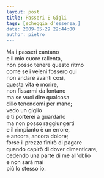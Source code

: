 ```yaml
---
layout: post
title: Passeri E Gigli
tags: [scheggia d'essenza,]
date: 2009-05-29 22:44:00
author: pietro
---
```

Ma i passeri cantano<br/>e il mio cuore rallenta,<br/>non posso tenere questo ritmo<br/>come se i veleni fossero qui<br/>non andare avanti così,<br/>questa vita è morire,<br/>non fissarmi da lontano<br/>ma se vuoi dire qualcosa<br/>dillo tenendomi per mano;<br/>vedo un giglio<br/>e ti porterei a guardarlo<br/>ma non posso raggiungerti<br/>e il rimpianto è un errore,<br/>e ancora, ancora dolore;<br/>forse il prezzo finirò di pagare<br/>quando capirò di dover dimenticare,<br/>cedendo una parte di me all'oblio<br/>e non sarà mai<br/>più lo stesso io.
